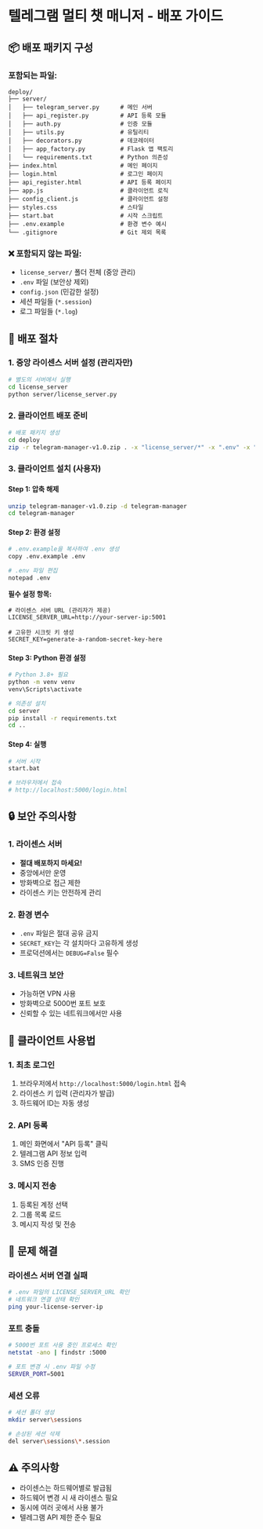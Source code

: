 # 텔레그램 멀티 챗 매니저 - 배포 가이드

## 📦 배포 패키지 구성

### 포함되는 파일:
```
deploy/
├── server/
│   ├── telegram_server.py      # 메인 서버
│   ├── api_register.py         # API 등록 모듈
│   ├── auth.py                 # 인증 모듈
│   ├── utils.py                # 유틸리티
│   ├── decorators.py           # 데코레이터
│   ├── app_factory.py          # Flask 앱 팩토리
│   └── requirements.txt        # Python 의존성
├── index.html                  # 메인 페이지
├── login.html                  # 로그인 페이지
├── api_register.html           # API 등록 페이지
├── app.js                      # 클라이언트 로직
├── config_client.js            # 클라이언트 설정
├── styles.css                  # 스타일
├── start.bat                   # 시작 스크립트
├── .env.example                # 환경 변수 예시
└── .gitignore                  # Git 제외 목록
```

### ❌ 포함되지 않는 파일:
- `license_server/` 폴더 전체 (중앙 관리)
- `.env` 파일 (보안상 제외)
- `config.json` (민감한 설정)
- 세션 파일들 (`*.session`)
- 로그 파일들 (`*.log`)

## 🚀 배포 절차

### 1. 중앙 라이센스 서버 설정 (관리자만)
```bash
# 별도의 서버에서 실행
cd license_server
python server/license_server.py
```

### 2. 클라이언트 배포 준비
```bash
# 배포 패키지 생성
cd deploy
zip -r telegram-manager-v1.0.zip . -x "license_server/*" -x ".env" -x "*.session" -x "*.log"
```

### 3. 클라이언트 설치 (사용자)

#### Step 1: 압축 해제
```bash
unzip telegram-manager-v1.0.zip -d telegram-manager
cd telegram-manager
```

#### Step 2: 환경 설정
```bash
# .env.example을 복사하여 .env 생성
copy .env.example .env

# .env 파일 편집
notepad .env
```

**필수 설정 항목:**
```env
# 라이센스 서버 URL (관리자가 제공)
LICENSE_SERVER_URL=http://your-server-ip:5001

# 고유한 시크릿 키 생성
SECRET_KEY=generate-a-random-secret-key-here
```

#### Step 3: Python 환경 설정
```bash
# Python 3.8+ 필요
python -m venv venv
venv\Scripts\activate

# 의존성 설치
cd server
pip install -r requirements.txt
cd ..
```

#### Step 4: 실행
```bash
# 서버 시작
start.bat

# 브라우저에서 접속
# http://localhost:5000/login.html
```

## 🔒 보안 주의사항

### 1. 라이센스 서버
- **절대 배포하지 마세요!**
- 중앙에서만 운영
- 방화벽으로 접근 제한
- 라이센스 키는 안전하게 관리

### 2. 환경 변수
- `.env` 파일은 절대 공유 금지
- `SECRET_KEY`는 각 설치마다 고유하게 생성
- 프로덕션에서는 `DEBUG=False` 필수

### 3. 네트워크 보안
- 가능하면 VPN 사용
- 방화벽으로 5000번 포트 보호
- 신뢰할 수 있는 네트워크에서만 사용

## 📱 클라이언트 사용법

### 1. 최초 로그인
1. 브라우저에서 `http://localhost:5000/login.html` 접속
2. 라이센스 키 입력 (관리자가 발급)
3. 하드웨어 ID는 자동 생성

### 2. API 등록
1. 메인 화면에서 "API 등록" 클릭
2. 텔레그램 API 정보 입력
3. SMS 인증 진행

### 3. 메시지 전송
1. 등록된 계정 선택
2. 그룹 목록 로드
3. 메시지 작성 및 전송

## 🔧 문제 해결

### 라이센스 서버 연결 실패
```bash
# .env 파일의 LICENSE_SERVER_URL 확인
# 네트워크 연결 상태 확인
ping your-license-server-ip
```

### 포트 충돌
```bash
# 5000번 포트 사용 중인 프로세스 확인
netstat -ano | findstr :5000

# 포트 변경 시 .env 파일 수정
SERVER_PORT=5001
```

### 세션 오류
```bash
# 세션 폴더 생성
mkdir server\sessions

# 손상된 세션 삭제
del server\sessions\*.session
```

## ⚠️ 주의사항

- 라이센스는 하드웨어별로 발급됨
- 하드웨어 변경 시 새 라이센스 필요
- 동시에 여러 곳에서 사용 불가
- 텔레그램 API 제한 준수 필요